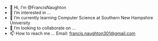 - 👋 Hi, I’m @FrancisNaughton
- 👀 I’m interested in ...
- 🌱 I’m currently learning Computer Science at Southern New Hampshire University
- 💞️ I’m looking to collaborate on ...
- 📫 How to reach me ... Email: francis.naughton301@gmail.com


<!---
FrancisNaughton/FrancisNaughton is a ✨ special ✨ repository because its `README.md` (this file) appears on your GitHub profile.
You can click the Preview link to take a look at your changes.
--->
